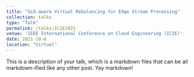 ```yaml
---
title: "SLO-aware Virtual Rebalancing for Edge Stream Processing"
collection: talks
type: "Talk"
permalink: /talks/IC2E2021
venue: 'IEEE International Conference on Cloud Engineering (IC2E)'
date: 2021-10-6
location: "Virtual"
---
```


This is a description of your talk, which is a markdown files that can be all markdown-ified like any other post. Yay markdown!
